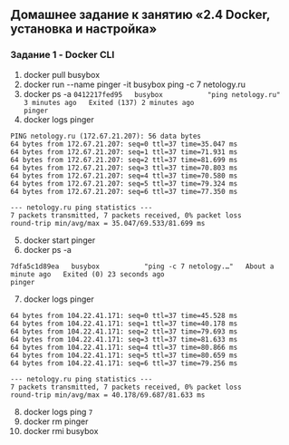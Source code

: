 ## Домашнее задание к занятию «2.4 Docker, установка и настройка»

### Задание 1 - Docker CLI

1. docker pull busybox
2. docker run --name pinger -it busybox ping -c 7 netology.ru
3. docker ps -a
```0412217fed95   busybox           "ping netology.ru"       3 minutes ago   Exited (137) 2 minutes ago                            pinger ```
4. docker logs pinger
```
PING netology.ru (172.67.21.207): 56 data bytes
64 bytes from 172.67.21.207: seq=0 ttl=37 time=35.047 ms
64 bytes from 172.67.21.207: seq=1 ttl=37 time=71.931 ms
64 bytes from 172.67.21.207: seq=2 ttl=37 time=81.699 ms
64 bytes from 172.67.21.207: seq=3 ttl=37 time=70.803 ms
64 bytes from 172.67.21.207: seq=4 ttl=37 time=70.580 ms
64 bytes from 172.67.21.207: seq=5 ttl=37 time=79.324 ms
64 bytes from 172.67.21.207: seq=6 ttl=37 time=77.350 ms

--- netology.ru ping statistics ---
7 packets transmitted, 7 packets received, 0% packet loss
round-trip min/avg/max = 35.047/69.533/81.699 ms
```
5. docker start pinger
6. docker ps -a
```
7dfa5c1d89ea   busybox           "ping -c 7 netology.…"   About a minute ago   Exited (0) 23 seconds ago                            pinger
```
7. docker logs pinger
```
64 bytes from 104.22.41.171: seq=0 ttl=37 time=45.528 ms
64 bytes from 104.22.41.171: seq=1 ttl=37 time=40.178 ms
64 bytes from 104.22.41.171: seq=2 ttl=37 time=79.693 ms
64 bytes from 104.22.41.171: seq=3 ttl=37 time=81.633 ms
64 bytes from 104.22.41.171: seq=4 ttl=37 time=80.866 ms
64 bytes from 104.22.41.171: seq=5 ttl=37 time=80.659 ms
64 bytes from 104.22.41.171: seq=6 ttl=37 time=79.256 ms

--- netology.ru ping statistics ---
7 packets transmitted, 7 packets received, 0% packet loss
round-trip min/avg/max = 40.178/69.687/81.633 ms
```
8. docker logs ping
```7```
9. docker rm pinger
10. docker rmi busybox

